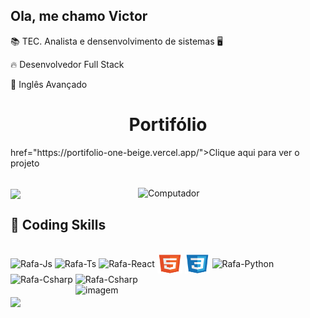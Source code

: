 ## Ola, me chamo Victor

📚 TEC. Analista e densenvolvimento de sistemas 🖥

<div>
  
  
  🔥 Desenvolvedor Full Stack
  
  🧐 Inglês Avançado  
</div>
<h1 align="center">Portifólio </h1>
<a align="center"> href="https://portifolio-one-beige.vercel.app/">Clique aqui para ver o projeto</a>
<br>
<br>

<img align="center" src="https://github-readme-stats.vercel.app/api?username=VictorFiveX&layout=compact&theme=radical&hide_border=true)(https://github.com/anuraghazra/github-readme-stats)"
/>
<img src="https://raw.githubusercontent.com/MicaelliMedeiros/micaellimedeiros/master/image/computer-illustration.png" min-width="200px" max-width="200px" width="300px" align="right" alt="Computador"/>



 ## 🚀 Coding Skills
  
  <div style="display: inline_block"><br>
  <img align="center" alt="Rafa-Js" height="30" width="40"  src="https://cdn.jsdelivr.net/gh/devicons/devicon/icons/android/android-original.svg" >
  <img align="center" alt="Rafa-Ts" height="30" width="40" src="https://cdn.jsdelivr.net/gh/devicons/devicon/icons/c/c-original.svg" >
  <img align="center" alt="Rafa-React" height="30" width="40" src="https://cdn.jsdelivr.net/gh/devicons/devicon/icons/java/java-original.svg">
  <img align="center" alt="Rafa-HTML" height="30" width="40" src="https://raw.githubusercontent.com/devicons/devicon/master/icons/html5/html5-original.svg">
  <img align="center" alt="Rafa-CSS" height="30" width="40" src="https://raw.githubusercontent.com/devicons/devicon/master/icons/css3/css3-original.svg">
  <img align="center" alt="Rafa-Python" height="30" width="40" src="https://cdn.jsdelivr.net/gh/devicons/devicon/icons/mysql/mysql-original.svg">
  <img align="center" alt="Rafa-Csharp" height="30" width="40" src="https://cdn.jsdelivr.net/gh/devicons/devicon/icons/php/php-original.svg">
  <img align="center" alt="Rafa-Csharp" height="30" width="40" src="https://cdn.jsdelivr.net/gh/devicons/devicon/icons/nodejs/nodejs-original.svg" />
          
  <img alt="imagem" min-width="400px" max-width="400px" width="400px" align="right" src="https://creazilla-store.fra1.digitaloceanspaces.com/cliparts/1459496/programming-clipart-xl.png" />
<br>
  <br>
  <img align="center" src="https://github-readme-stats.vercel.app/api/top-langs/?username=VictorFiveX&layout=compact&theme=radical&hide_border=true(https://github.com/anuraghazra/github-readme-stats)" />
</div>
  
  

  
<!--
### Hi there 👋
**VictorFiveX/VictorFiveX** is a ✨ _special_ ✨ repository because its `README.md` (this file) appears on your GitHub profile.
VictorFiveX
Here are some ideas to get you started:

- 🔭 I’m currently working on ...
- 🌱 I’m currently learning ...
- 👯 I’m looking to collaborate on ...
- 🤔 I’m looking for help with ...
- 💬 Ask me about ...
- 📫 How to reach me: ...
- 😄 Pronouns: ...
- ⚡ Fun fact: ...
-->
